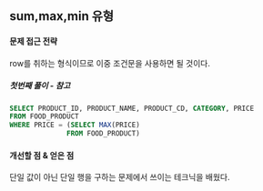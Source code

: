 ## sum,max,min 유형

#### 문제 접근 전략
row를 취하는 형식이므로 이중 조건문을 사용하면 될 것이다.

##### 첫번째 풀이 - 참고
```sql
SELECT PRODUCT_ID, PRODUCT_NAME, PRODUCT_CD, CATEGORY, PRICE
FROM FOOD_PRODUCT
WHERE PRICE = (SELECT MAX(PRICE) 
              FROM FOOD_PRODUCT)
```

#### 개선할 점 & 얻은 점
단일 값이 아닌 단일 행을 구하는 문제에서 쓰이는 테크닉을 배웠다. 